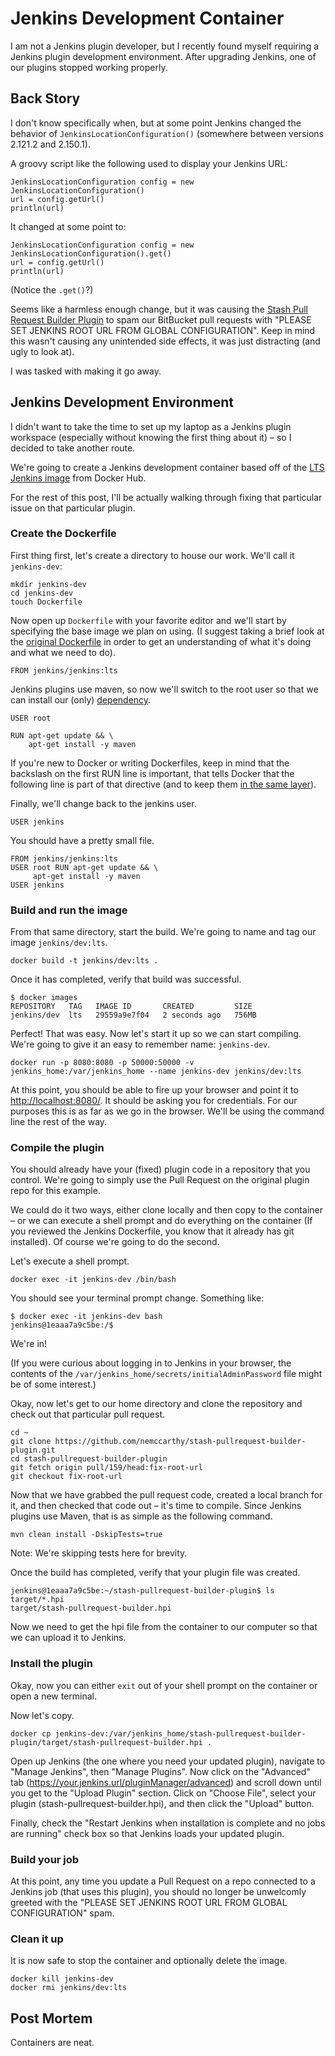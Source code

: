 # Jenkins Development Container

I am not a Jenkins plugin developer, but I recently found myself requiring a Jenkins plugin development environment. After upgrading Jenkins, one of our plugins stopped working properly.

## Back Story

I don't know specifically when, but at some point Jenkins changed the behavior of `JenkinsLocationConfiguration()` (somewhere between versions 2.121.2 and 2.150.1).

A groovy script like the following used to display your Jenkins URL:

    JenkinsLocationConfiguration config = new JenkinsLocationConfiguration()
    url = config.getUrl()
    println(url)

It changed at some point to:

    JenkinsLocationConfiguration config = new JenkinsLocationConfiguration().get()
    url = config.getUrl()
    println(url)

(Notice the `.get()`?)

Seems like a harmless enough change, but it was causing the [Stash Pull Request Builder Plugin](https://wiki.jenkins-ci.org/display/JENKINS/Stash+pullrequest+builder+plugin) to spam our BitBucket pull requests with "PLEASE SET JENKINS ROOT URL FROM GLOBAL CONFIGURATION". Keep in mind this wasn't causing any unintended side effects, it was just distracting (and ugly to look at).

I was tasked with making it go away.

## Jenkins Development Environment

I didn't want to take the time to set up my laptop as a Jenkins plugin workspace (especially without knowing the first thing about it) – so I decided to take another route.

We're going to create a Jenkins development container based off of the [LTS Jenkins image](https://hub.docker.com/r/jenkins/jenkins) from Docker Hub.

For the rest of this post, I'll be actually walking through fixing that particular issue on that particular plugin.

### Create the Dockerfile

First thing first, let's create a directory to house our work. We'll call it `jenkins-dev`:

    mkdir jenkins-dev
    cd jenkins-dev
    touch Dockerfile

Now open up `Dockerfile` with your favorite editor and we'll start by specifying the base image we plan on using. (I suggest taking a brief look at the [original Dockerfile](https://github.com/jenkinsci/docker/blob/master/Dockerfile) in order to get an understanding of what it's doing and what we need to do).

    FROM jenkins/jenkins:lts

Jenkins plugins use maven, so now we'll switch to the root user so that we can install our (only) [dependency](https://maven.apache.org/what-is-maven.html).

    USER root

    RUN apt-get update && \
        apt-get install -y maven

If you're new to Docker or writing Dockerfiles, keep in mind that the backslash on the first RUN line is important, that tells Docker that the following line is part of that directive (and to keep them [in the same layer](https://docs.docker.com/develop/develop-images/dockerfile_best-practices/#minimize-the-number-of-layers)).

Finally, we'll change back to the jenkins user.

    USER jenkins

You should have a pretty small file.

    FROM jenkins/jenkins:lts
    USER root RUN apt-get update && \
         apt-get install -y maven
    USER jenkins

### Build and run the image

From that same directory, start the build. We're going to name and tag our image `jenkins/dev:lts`.

    docker build -t jenkins/dev:lts .

Once it has completed, verify that build was successful.

    $ docker images
    REPOSITORY   TAG   IMAGE ID       CREATED         SIZE 
    jenkins/dev  lts   29559a9e7f04   2 seconds ago   756MB

Perfect! That was easy. Now let's start it up so we can start compiling. We're going to give it an easy to remember name: `jenkins-dev`.

    docker run -p 8080:8080 -p 50000:50000 -v jenkins_home:/var/jenkins_home --name jenkins-dev jenkins/dev:lts

At this point, you should be able to fire up your browser and point it to [http://localhost:8080/](http://localhost:8080/). It should be asking you for credentials. For our purposes this is as far as we go in the browser. We'll be using the command line the rest of the way.

### Compile the plugin

You should already have your (fixed) plugin code in a repository that you control. We're going to simply use the Pull Request on the original plugin repo for this example.

We could do it two ways, either clone locally and then copy to the container – or we can execute a shell prompt and do everything on the container (If you reviewed the Jenkins Dockerfile, you know that it already has git installed). Of course we're going to do the second.

Let's execute a shell prompt.

    docker exec -it jenkins-dev /bin/bash

You should see your terminal prompt change. Something like:

    $ docker exec -it jenkins-dev bash
    jenkins@1eaaa7a9c5be:/$

We're in!

(If you were curious about logging in to Jenkins in your browser, the contents of the `/var/jenkins_home/secrets/initialAdminPassword` file might be of some interest.)

Okay, now let's get to our home directory and clone the repository and check out that particular pull request.

    cd ~
    git clone https://github.com/nemccarthy/stash-pullrequest-builder-plugin.git
    cd stash-pullrequest-builder-plugin
    git fetch origin pull/159/head:fix-root-url
    git checkout fix-root-url

Now that we have grabbed the pull request code, created a local branch for it, and then checked that code out – it's time to compile. Since Jenkins plugins use Maven, that is as simple as the following command.

    mvn clean install -DskipTests=true

Note: We're skipping tests here for brevity.

Once the build has completed, verify that your plugin file was created.

    jenkins@1eaaa7a9c5be:~/stash-pullrequest-builder-plugin$ ls target/*.hpi
    target/stash-pullrequest-builder.hpi

Now we need to get the hpi file from the container to our computer so that we can upload it to Jenkins.

### Install the plugin

Okay, now you can either `exit` out of your shell prompt on the container or open a new terminal.

Now let's copy.

    docker cp jenkins-dev:/var/jenkins_home/stash-pullrequest-builder-plugin/target/stash-pullrequest-builder.hpi .

Open up Jenkins (the one where you need your updated plugin), navigate to "Manage Jenkins", then "Manage Plugins". Now click on the "Advanced" tab (https://your.jenkins.url/pluginManager/advanced) and scroll down until you get to the "Upload Plugin" section. Click on "Choose File", select your plugin (stash-pullrequest-builder.hpi), and then click the "Upload" button.

Finally, check the "Restart Jenkins when installation is complete and no jobs are running" check box so that Jenkins loads your updated plugin.

### Build your job

At this point, any time you update a Pull Request on a repo connected to a Jenkins job (that uses this plugin), you should no longer be unwelcomly greeted with the "PLEASE SET JENKINS ROOT URL FROM GLOBAL CONFIGURATION" spam.

### Clean it up

It is now safe to stop the container and optionally delete the image.

    docker kill jenkins-dev
    docker rmi jenkins/dev:lts

## Post Mortem

Containers are neat.
